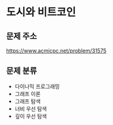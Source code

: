 # 도시와 비트코인
## 문제 주소
https://www.acmicpc.net/problem/31575

## 문제 분류
- 다이나믹 프로그래밍
- 그래프 이론
- 그래프 탐색
- 너비 우선 탐색
- 깊이 우선 탐색